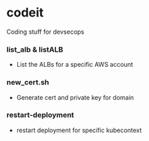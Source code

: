 # codeit
Coding stuff for devsecops

### list_alb & listALB
* List the ALBs for a specific AWS account


### new_cert.sh
* Generate cert and private key for domain

### restart-deployment
* restart deployment for specific kubecontext 